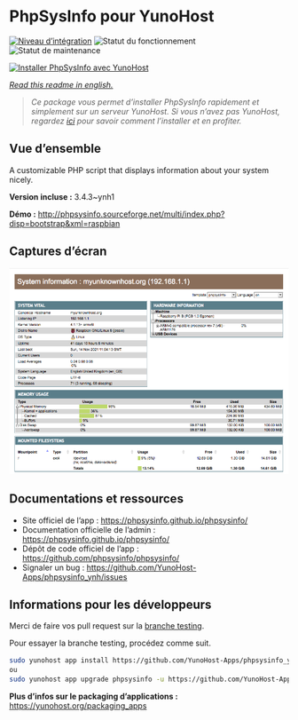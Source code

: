 <!--
N.B.: This README was automatically generated by https://github.com/YunoHost/apps/tree/master/tools/README-generator
It shall NOT be edited by hand.
-->

# PhpSysInfo pour YunoHost

[![Niveau d’intégration](https://dash.yunohost.org/integration/phpsysinfo.svg)](https://dash.yunohost.org/appci/app/phpsysinfo) ![Statut du fonctionnement](https://ci-apps.yunohost.org/ci/badges/phpsysinfo.status.svg) ![Statut de maintenance](https://ci-apps.yunohost.org/ci/badges/phpsysinfo.maintain.svg)

[![Installer PhpSysInfo avec YunoHost](https://install-app.yunohost.org/install-with-yunohost.svg)](https://install-app.yunohost.org/?app=phpsysinfo)

*[Read this readme in english.](./README.md)*

> *Ce package vous permet d’installer PhpSysInfo rapidement et simplement sur un serveur YunoHost.
Si vous n’avez pas YunoHost, regardez [ici](https://yunohost.org/#/install) pour savoir comment l’installer et en profiter.*

## Vue d’ensemble

A customizable PHP script that displays information about your system nicely.


**Version incluse :** 3.4.3~ynh1

**Démo :** http://phpsysinfo.sourceforge.net/multi/index.php?disp=bootstrap&xml=raspbian

## Captures d’écran

![Capture d’écran de PhpSysInfo](./doc/screenshots/screenshot.png)

## Documentations et ressources

* Site officiel de l’app : <https://phpsysinfo.github.io/phpsysinfo/>
* Documentation officielle de l’admin : <https://phpsysinfo.github.io/phpsysinfo/>
* Dépôt de code officiel de l’app : <https://github.com/phpsysinfo/phpsysinfo/>
* Signaler un bug : <https://github.com/YunoHost-Apps/phpsysinfo_ynh/issues>

## Informations pour les développeurs

Merci de faire vos pull request sur la [branche testing](https://github.com/YunoHost-Apps/phpsysinfo_ynh/tree/testing).

Pour essayer la branche testing, procédez comme suit.

``` bash
sudo yunohost app install https://github.com/YunoHost-Apps/phpsysinfo_ynh/tree/testing --debug
ou
sudo yunohost app upgrade phpsysinfo -u https://github.com/YunoHost-Apps/phpsysinfo_ynh/tree/testing --debug
```

**Plus d’infos sur le packaging d’applications :** <https://yunohost.org/packaging_apps>